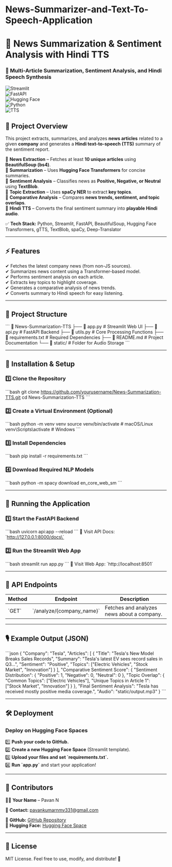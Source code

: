 # News-Summarizer-and-Text-To-Speech-Application
# 📰 News Summarization & Sentiment Analysis with Hindi TTS  
### 🚀 Multi-Article Summarization, Sentiment Analysis, and Hindi Speech Synthesis  

![Streamlit](https://img.shields.io/badge/Streamlit-%E2%9C%94-red)  
![FastAPI](https://img.shields.io/badge/FastAPI-%E2%9C%94-blue)  
![Hugging Face](https://img.shields.io/badge/HuggingFace-%E2%9C%94-yellow)  
![Python](https://img.shields.io/badge/Python-3.8+-blue)  
![TTS](https://img.shields.io/badge/Text--to--Speech-Hindi-green)  

## 📌 Project Overview  
This project extracts, summarizes, and analyzes **news articles** related to a given **company** and generates a **Hindi text-to-speech (TTS)** summary of the sentiment report.  

🔹 **News Extraction** – Fetches at least **10 unique articles** using **BeautifulSoup (bs4)**.  
🔹 **Summarization** – Uses **Hugging Face Transformers** for concise summaries.  
🔹 **Sentiment Analysis** – Classifies news as **Positive, Negative, or Neutral** using **TextBlob**.  
🔹 **Topic Extraction** – Uses **spaCy NER** to extract **key topics**.  
🔹 **Comparative Analysis** – Compares **news trends, sentiment, and topic overlaps**.  
🔹 **Hindi TTS** – Converts the final sentiment summary into **playable Hindi audio**.  

✅ **Tech Stack:** Python, Streamlit, FastAPI, BeautifulSoup, Hugging Face Transformers, gTTS, TextBlob, spaCy, Deep-Translator  

---

## ⚡ Features
✔ Fetches the latest company news (from non-JS sources).  
✔ Summarizes news content using a Transformer-based model.  
✔ Performs sentiment analysis on each article.  
✔ Extracts key topics to highlight coverage.  
✔ Generates a comparative analysis of news trends.  
✔ Converts summary to Hindi speech for easy listening.  

---

## 📂 Project Structure
\`\`\`
📂 News-Summarization-TTS
├── 📜 app.py           # Streamlit Web UI
├── 📜 api.py           # FastAPI Backend
├── 📜 utils.py         # Core Processing Functions
├── 📜 requirements.txt # Required Dependencies
├── 📜 README.md        # Project Documentation
└── 📂 static/          # Folder for Audio Storage
\`\`\`

---

## 🔧 Installation & Setup
### 1️⃣ Clone the Repository
\`\`\`bash
git clone https://github.com/yourusername/News-Summarization-TTS.git
cd News-Summarization-TTS
\`\`\`

### 2️⃣ Create a Virtual Environment (Optional)
\`\`\`bash
python -m venv venv
source venv/bin/activate  # macOS/Linux
venv\Scripts\activate  # Windows
\`\`\`

### 3️⃣ Install Dependencies
\`\`\`bash
pip install -r requirements.txt
\`\`\`

### 4️⃣ Download Required NLP Models
\`\`\`bash
python -m spacy download en_core_web_sm
\`\`\`

---

## 🚀 Running the Application
### 1️⃣ Start the FastAPI Backend
\`\`\`bash
uvicorn api:app --reload
\`\`\`
📌 Visit API Docs: \`http://127.0.0.1:8000/docs\`

### 2️⃣ Run the Streamlit Web App
\`\`\`bash
streamlit run app.py
\`\`\`
📌 Visit Web App: \`http://localhost:8501\`

---

## 📌 API Endpoints
| Method | Endpoint | Description |
|--------|---------|------------|
| \`GET\`  | \`/analyze/{company_name}\` | Fetches and analyzes news about a company. |

---

## 🎙️ Example Output (JSON)
\`\`\`json
{
    "Company": "Tesla",
    "Articles": [
        {
            "Title": "Tesla's New Model Breaks Sales Records",
            "Summary": "Tesla's latest EV sees record sales in Q3...",
            "Sentiment": "Positive",
            "Topics": ["Electric Vehicles", "Stock Market", "Innovation"]
        }
    ],
    "Comparative Sentiment Score": {
        "Sentiment Distribution": {
            "Positive": 1,
            "Negative": 0,
            "Neutral": 0
        },
        "Topic Overlap": {
            "Common Topics": ["Electric Vehicles"],
            "Unique Topics in Article 1": ["Stock Market", "Innovation"]
        }
    },
    "Final Sentiment Analysis": "Tesla has received mostly positive media coverage.",
    "Audio": "static/output.mp3"
}
\`\`\`

---

## 🛠️ Deployment
### Deploy on Hugging Face Spaces
1️⃣ **Push your code to GitHub.**  
2️⃣ **Create a new Hugging Face Space** (Streamlit template).  
3️⃣ **Upload your files and set \`requirements.txt\`.**  
4️⃣ **Run \`app.py\`** and start your application!  

---

## 📌 Contributors
👨‍💻 **Your Name** – Pavan N

📩 **Contact:** pavankumarnmv331@gmail.com 

🚀 **GitHub:** [GitHub Repository](https://github.com/yourusername/News-Summarization-TTS)  
🚀 **Hugging Face:** [Hugging Face Space](https://huggingface.co/spaces/yourspace/news-summarizer)  

---

## 📜 License
MIT License. Feel free to use, modify, and distribute! 🎯 
